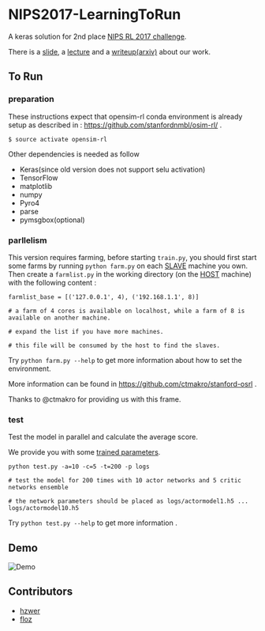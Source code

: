 # NIPS2017-LearningToRun

A keras solution for 2nd place [NIPS RL 2017 challenge](https://www.crowdai.org/challenges/nips-2017-learning-to-run/leaderboards?challenge_round_id=12).

There is a [slide](https://docs.google.com/presentation/d/1dgXDFlr62jQ-OdEoYVCGwuUgux3u-jrMaXVp94OVOSk/edit?usp=sharing), a [lecture](https://docs.google.com/document/d/1e4dobq7SenCNV3KolZd3Oj71LT2X-JBaXmCxkYknmxg/edit) and a [writeup(arxiv)](https://arxiv.org/abs/1712.08987) about our work.

## To Run
### preparation

These instructions expect that opensim-rl conda environment is already setup as described in : https://github.com/stanfordnmbl/osim-rl/ .

```
$ source activate opensim-rl
```

Other dependencies is needed as follow
* Keras(since old version does not support selu activation)
* TensorFlow
* matplotlib
* numpy
* Pyro4
* parse
* pymsgbox(optional)

### parllelism

This version requires farming, before starting `train.py`, you should first start some farms by running `python farm.py` on each <u>SLAVE</u> machine you own. Then  create a `farmlist.py` in the working directory (on the <u>HOST</u> machine) with the following content :

```
farmlist_base = [('127.0.0.1', 4), ('192.168.1.1', 8)]

# a farm of 4 cores is available on localhost, while a farm of 8 is available on another machine.

# expand the list if you have more machines.

# this file will be consumed by the host to find the slaves.
```
Try `python farm.py --help` to get more information about how to set the environment.

More information can be found in https://github.com/ctmakro/stanford-osrl .

Thanks to @ctmakro for providing us with this frame.

### test

Test the model in parallel and calculate the average score.

We provide you with some [trained parameters](https://drive.google.com/open?id=10RDVQA5zjUjNXz7Igak3k92_s_XKI2Uw).

```
python test.py -a=10 -c=5 -t=200 -p logs

# test the model for 200 times with 10 actor networks and 5 critic networks ensemble

# the network parameters should be placed as logs/actormodel1.h5 ... logs/actormodel10.h5
```

Try `python test.py --help` to get more information .

## Demo

![Demo](https://github.com/hzwer/NIPS2017-LearningToRun/raw/master/demo/hzwer-NIPS2017-LearningToRun-small.gif)

## Contributors

- [hzwer](https://github.com/hzwer)
- [floz](https://github.com/NewGod)

